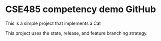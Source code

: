 # CSE485 competency demo GitHub
This is a simple project that implements a Cat

This project uses the state, release, and feature branching strategy.